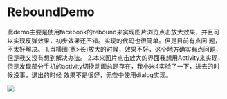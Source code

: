 # ReboundDemo
此demo主要是使用facebook的rebound来实现图片浏览点击放大效果，并且可以实现反弹效果，初步效果还不错。实现的代码也很简单。但是目前有点问
题，不太好解决。
     1.当横图(宽>长)放大的时候，效果不好，这个地方确实有点问题，但是我又没有想到解决办法。
     2.本来图片点击放大的界面我想用Activity来实现，但是发现部分手机的activity切换动画总是存在，我小米4实验了一下，进去的时候没事，退出的时候
       效果不是很好，无奈中使用dialog实现。
       
       
  ![](/ReboundDemo/ReboundDemo/gif/效果图.gif)
  
